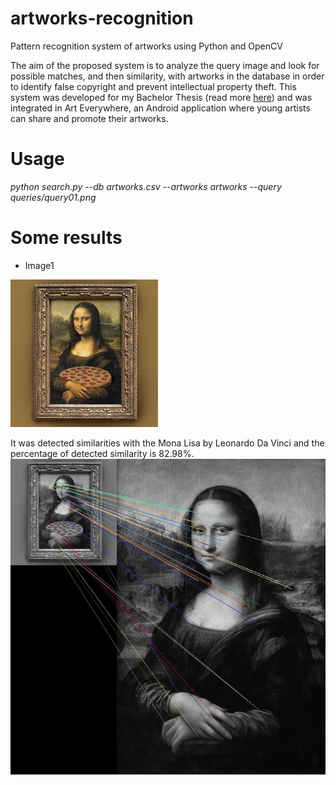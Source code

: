 # artworks-recognition
Pattern recognition system of artworks using Python and OpenCV

The aim of the proposed system is to analyze the query image and look for possible matches, and then similarity, with artworks in the database in order to identify false copyright and prevent intellectual property theft. This system was developed for my Bachelor Thesis (read more [here](https://drive.google.com/file/d/0B1qdoPYeXd80cnplMzNIQjZSSk0/view)) and was integrated in Art Everywhere, an Android application where young artists can share and promote their artworks. 

Usage
==============
<i>python search.py --db artworks.csv --artworks artworks --query queries/query01.png</i>

Some results
==============
- Image1

![Image1](https://github.com/kuka93/artworks-recognition/blob/master/query07.png)

It was detected similarities with the Mona Lisa by Leonardo Da Vinci and the percentage of detected similarity is 82.98%.
![Res1](https://github.com/kuka93/artworks-recognition/blob/master/res1.jpg)
